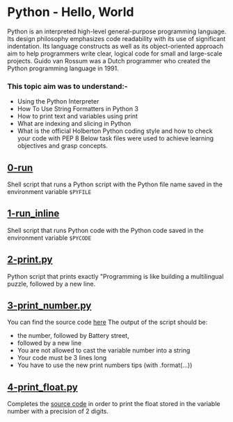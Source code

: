 # Python - Hello, World
Python is an interpreted high-level general-purpose programming language. Its design philosophy emphasizes code readability with its use of significant indentation. Its language constructs as well as its object-oriented approach aim to help programmers write clear, logical code for small and large-scale projects.
Guido van Rossum was a Dutch programmer who created the Python programming language in 1991.
### This topic aim was to understand:-
* Using the Python Interpreter
* How To Use String Formatters in Python 3
* How to print text and variables using print
* What are indexing and slicing in Python
* What is the official Holberton Python coding style and how to check your code with PEP 8
Below task files were used to achieve learning objectives and grasp concepts.
## [0-run](../0x00-python-hello_world/0-run)
Shell script that runs a Python script with the Python file name saved in the environment variable `$PYFILE`
## [1-run_inline](../0x00-python-hello_world/1-run_inline)
Shell script that runs Python code with the Python code saved in the environment variable `$PYCODE`
## [2-print.py](../0x00-python-hello_world/2-print.py)
Python script that prints exactly "Programming is like building a multilingual puzzle, followed by a new line.
## [3-print_number.py](../0x00-python-hello_world/3-print_number.py)
You can find the source code [here](https://github.com/holbertonschool/0x00.py/blob/master/3-print_number.py)
The output of the script should be:
* the number, followed by Battery street,
* followed by a new line
* You are not allowed to cast the variable number into a string
* Your code must be 3 lines long
* You have to use the new print numbers tips (with .format(...))

## [4-print_float.py](../0x00-python-hello_world/4-print_float.py)
Completes the [source code](https://github.com/holbertonschool/0x00.py/blob/master/4-print_float.py) in order to print the float stored in the variable number with a precision of 2 digits.
